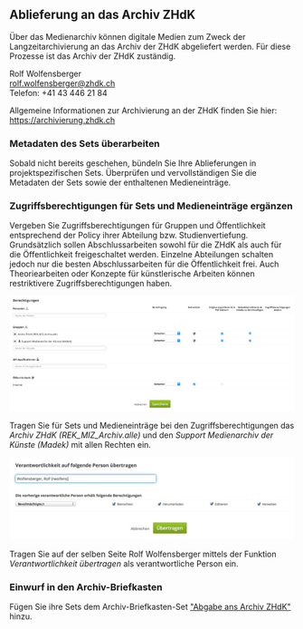 ## Ablieferung an das Archiv ZHdK

Über das Medienarchiv können digitale Medien zum Zweck der Langzeitarchivierung an das Archiv der ZHdK abgeliefert werden. Für diese Prozesse ist das Archiv der ZHdK zuständig.

Rolf Wolfensberger  
[rolf.wolfensberger@zhdk.ch](mailto:rolf.wolfensberger@zhdk.ch)  
Telefon: +41 43 446 21 84

Allgemeine Informationen zur Archivierung an der ZHdK finden Sie hier:
<https://archivierung.zhdk.ch>

### Metadaten des Sets überarbeiten

Sobald nicht bereits geschehen, bündeln Sie Ihre Ablieferungen in projektspezifischen Sets. Überprüfen und vervollständigen Sie die Metadaten der Sets sowie der enthaltenen Medieneinträge.

### Zugriffsberechtigungen für Sets und Medieneinträge ergänzen

Vergeben Sie Zugriffsberechtigungen für Gruppen und Öffentlichkeit entsprechend der Policy ihrer Abteilung bzw. Studienvertiefung. Grundsätzlich sollen Abschlussarbeiten sowohl für die ZHdK als auch für die Öffentlichkeit freigeschaltet werden. Einzelne Abteilungen schalten jedoch nur die besten Abschlussarbeiten für die Öffentlichkeit frei. Auch Theoriearbeiten oder Konzepte für künstlerische Arbeiten können restriktivere Zugriffsberechtigungen haben.

![Zugriffsberechtigungen](images/archive-permissions.jpg "Zugriffsberechtigungen")

Tragen Sie für Sets und Medieneinträge bei den Zugriffsberechtigungen das *Archiv ZHdK (REK_MIZ_Archiv.alle)* und den *Support Medienarchiv der Künste (Madek)* mit allen Rechten ein.

![Verantwwortliche Person](images/archive-responsible.jpg "Verantwwortliche Person")

Tragen Sie auf der selben Seite Rolf Wolfensberger mittels der Funktion *Verantwortlichkeit übertragen* als verantwortliche Person ein.

### Einwurf in den Archiv-Briefkasten

Fügen Sie ihre Sets dem Archiv-Briefkasten-Set ["Abgabe ans Archiv ZHdK"](https://medienarchiv.zhdk.ch/sets/abgabe-ans-archiv) hinzu.